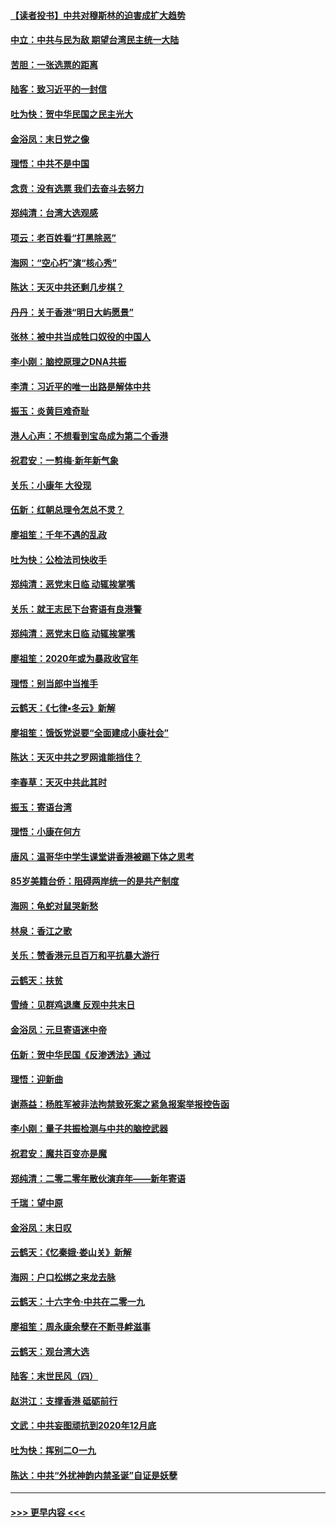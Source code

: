 #### [【读者投书】中共对穆斯林的迫害成扩大趋势](../pages/nsc993/n11791371.md?t=01141133) 
#### [中立：中共与民为敌 期望台湾民主统一大陆](../pages/nsc993/n11790392.md?t=01141133) 
#### [苦胆：一张选票的距离](../pages/nsc993/n11788914.md?t=01141133) 
#### [陆客：致习近平的一封信](../pages/nsc993/n11788867.md?t=01141133) 
#### [吐为快：贺中华民国之民主光大](../pages/nsc993/n11788618.md?t=01141133) 
#### [金浴凤：末日党之像](../pages/nsc993/n11787475.md?t=01141133) 
#### [理悟：中共不是中国](../pages/nsc993/n11787463.md?t=01141133) 
#### [念贲：没有选票  我们去奋斗去努力](../pages/nsc993/n11787398.md?t=01141133) 
#### [郑纯清：台湾大选观感](../pages/nsc993/n11786210.md?t=01141133) 
#### [项云：老百姓看“打黑除恶”](../pages/nsc993/n11785398.md?t=01141133) 
#### [海网：“空心朽”演“核心秀”](../pages/nsc993/n11783874.md?t=01141133) 
#### [陈达：天灭中共还剩几步棋？](../pages/nsc993/n11783719.md?t=01141133) 
#### [丹丹：关于香港“明日大屿愿景”](../pages/nsc993/n11783273.md?t=01141133) 
#### [张林：被中共当成牲口奴役的中国人](../pages/nsc993/n11782397.md?t=01141133) 
#### [李小刚：脑控原理之DNA共振](../pages/nsc993/n11780962.md?t=01141133) 
#### [李清：习近平的唯一出路是解体中共](../pages/nsc993/n11780866.md?t=01141133) 
#### [振玉：炎黄巨难奇耻](../pages/nsc993/n11779632.md?t=01141133) 
#### [港人心声：不想看到宝岛成为第二个香港](../pages/nsc993/n11778817.md?t=01141133) 
#### [祝君安：一剪梅‧新年新气象](../pages/nsc993/n11776340.md?t=01141133) 
#### [关乐：小康年 大役现](../pages/nsc993/n11774213.md?t=01141133) 
#### [伍新：红朝总理令怎总不灵？](../pages/nsc993/n11770813.md?t=01141133) 
#### [廖祖笙：千年不遇的乱政](../pages/nsc993/n11770373.md?t=01141133) 
#### [吐为快：公检法司快收手](../pages/nsc993/n11770359.md?t=01141133) 
#### [郑纯清：恶党末日临 动辄挨掌嘴](../pages/nsc993/n11769912.md?t=01141133) 
#### [关乐：就王志民下台寄语有良港警](../pages/nsc993/n11769903.md?t=01141133) 
#### [郑纯清：恶党末日临 动辄挨掌嘴](../pages/nsc993/n11769356.md?t=01141133) 
#### [廖祖笙：2020年或为暴政收官年](../pages/nsc993/n11768216.md?t=01141133) 
#### [理悟：别当郎中当推手](../pages/nsc993/n11768243.md?t=01141133) 
#### [云鹤天：《七律▪冬云》新解](../pages/nsc993/n11768204.md?t=01141133) 
#### [廖祖笙：饿饭党说要“全面建成小康社会”](../pages/nsc993/n11767482.md?t=01141133) 
#### [陈达：天灭中共之罗网谁能挡住？](../pages/nsc993/n11767465.md?t=01141133) 
#### [李春草：天灭中共此其时](../pages/nsc993/n11767452.md?t=01141133) 
#### [振玉：寄语台湾](../pages/nsc993/n11767432.md?t=01141133) 
#### [理悟：小康在何方](../pages/nsc993/n11767394.md?t=01141133) 
#### [唐风：温哥华中学生课堂讲香港被踢下体之思考](../pages/nsc993/n11766848.md?t=01141133) 
#### [85岁美籍台侨：阻碍两岸统一的是共产制度](../pages/nsc993/n11765043.md?t=01141133) 
#### [海网：龟蛇对鼠哭新愁](../pages/nsc993/n11764895.md?t=01141133) 
#### [林泉：香江之歌](../pages/nsc993/n11764415.md?t=01141133) 
#### [关乐：赞香港元旦百万和平抗暴大游行](../pages/nsc993/n11764382.md?t=01141133) 
#### [云鹤天：扶贫](../pages/nsc993/n11764245.md?t=01141133) 
#### [雪绮：见群鸡退鹰  反观中共末日](../pages/nsc993/n11762112.md?t=01141133) 
#### [金浴凤：元旦寄语迷中帝](../pages/nsc993/n11761788.md?t=01141133) 
#### [伍新：贺中华民国《反渗透法》通过](../pages/nsc993/n11761994.md?t=01141133) 
#### [理悟：迎新曲](../pages/nsc993/n11761152.md?t=01141133) 
#### [谢燕益：杨胜军被非法拘禁致死案之紧急报案举报控告函](../pages/nsc993/n11756134.md?t=01141133) 
#### [李小刚：量子共振检测与中共的脑控武器](../pages/nsc993/n11754518.md?t=01141133) 
#### [祝君安：魔共百变亦是魔](../pages/nsc993/n11754469.md?t=01141133) 
#### [郑纯清：二零二零年散伙演弃年——新年寄语](../pages/nsc993/n11754195.md?t=01141133) 
#### [千瑞：望中原](../pages/nsc993/n11754159.md?t=01141133) 
#### [金浴凤：末日叹](../pages/nsc993/n11752359.md?t=01141133) 
#### [云鹤天：《忆秦娥‧娄山关》新解](../pages/nsc993/n11752348.md?t=01141133) 
#### [海网：户口松绑之来龙去脉](../pages/nsc993/n11752328.md?t=01141133) 
#### [云鹤天：十六字令‧中共在二零一九](../pages/nsc993/n11752305.md?t=01141133) 
#### [廖祖笙：周永康余孽在不断寻衅滋事](../pages/nsc993/n11751013.md?t=01141133) 
#### [云鹤天：观台湾大选](../pages/nsc993/n11751007.md?t=01141133) 
#### [陆客：末世民风（四）](../pages/nsc993/n11749203.md?t=01141133) 
#### [赵洪江：支撑香港 砥砺前行](../pages/nsc993/n11748482.md?t=01141133) 
#### [文武：中共妄图顽抗到2020年12月底](../pages/nsc993/n11748446.md?t=01141133) 
#### [吐为快：挥别二O一九](../pages/nsc993/n11748411.md?t=01141133) 
#### [陈达：中共“外扰神韵内禁圣诞”自证是妖孽](../pages/nsc993/n11748226.md?t=01141133) 

----
#### [ >>> 更早内容 <<< ](../indexes/nsc993-earlier.md)
